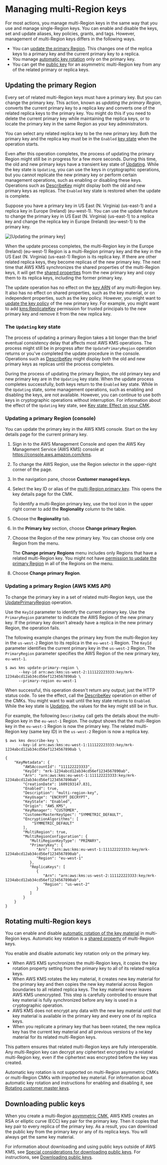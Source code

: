 # Managing multi\-Region keys<a name="multi-region-keys-manage"></a>

For most actions, you manage multi\-Region keys in the same way that you use and manage single\-Region keys\. You can enable and disable the keys, set and update aliases, key policies, grants, and tags\. However, management of multi\-Region keys differs in the following ways\.
+ You can [update the primary Region](#multi-region-update)\. This changes one of the replica keys to a primary key and the current primary key to a replica\.
+ You manage [automatic key rotation](#multi-region-rotate) only on the primary key\.
+ You can get the [public key](#multi-region-public-key) for an asymmetric multi\-Region key from any of the related primary or replica keys\.

## Updating the primary Region<a name="multi-region-update"></a>

Every set of related multi\-Region keys must have a primary key\. But you can change the primary key\. This action, known as *updating the primary Region*, converts the current primary key to a replica key and converts one of the related replica keys to the primary key\. You might do this if you need to delete the current primary key while maintaining the replica keys, or to locate the primary key in the same Region as your key administrators\.

You can select any related replica key to be the new primary key\. Both the primary key and the replica key must be in the `Enabled` [key state](key-state.md) when the operation starts\. 

Even after this operation completes, the process of updating the primary Region might still be in progress for a few more seconds\. During this time, the old and new primary keys have a transient key state of [Updating](#update-primary-keystate)\. While the key state is `Updating`, you can use the keys in cryptographic operations, but you cannot replicate the new primary key or perform certain management operations, such as enabling or disabling these keys\. Operations such as [DescribeKey](https://docs.aws.amazon.com/kms/latest/APIReference/API_DescribeKey.html) might display both the old and new primary keys as replicas\. The `Enabled` key state is restored when the update is complete\. 

Suppose you have a primary key in US East \(N\. Virginia\) \(us\-east\-1\) and a replica key in Europe \(Ireland\) \(eu\-west\-1\)\. You can use the update feature to change the primary key in US East \(N\. Virginia\) \(us\-east\-1\) to a replica key and change the replica key in Europe \(Ireland\) \(eu\-west\-1\) to the primary key\. 

![\[Updating the primary key\]](http://docs.aws.amazon.com/kms/latest/developerguide/images/multi-region-keys-update-sm.png)

When the update process completes, the multi\-Region key in the Europe \(Ireland\) \(eu\-west\-1\) Region is a multi\-Region primary key and the key in the US East \(N\. Virginia\) \(us\-east\-1\) Region is its replica key\. If there are other related replica keys, they become replicas of the new primary key\. The next time that AWS KMS synchronizes the shared properties of the multi\-Region keys, it will get the [shared properties](multi-region-keys-overview.md#mrk-sync-properties) from the new primary key and copy them to its replica keys, including the former primary key\. 

The update operation has no effect on the [key ARN](concepts.md#key-id-key-ARN) of any multi\-Region key\. It also has no effect on shared properties, such as the key material, or on independent properties, such as the key policy\. However, you might want to [update the key policy](key-policy-modifying.md) of the new primary key\. For example, you might want to add [kms:ReplicateKey](https://docs.aws.amazon.com/kms/latest/APIReference/API_ReplicateKey.html) permission for trusted principals to the new primary key and remove it from the new replica key\.

### The `Updating` key state<a name="update-primary-keystate"></a>

The process of updating a primary Region takes a bit longer than the brief eventual consistency delay that affects most AWS KMS operations\. The process might still be in progress after the `UpdatePrimaryRegion` operation returns or you've completed the update procedure in the console\. Operations such as [DescribeKey](https://docs.aws.amazon.com/kms/latest/APIReference/API_DescribeKey.html) might display both the old and new primary keys as replicas until the process completes\.

During the process of updating the primary Region, the old primary key and new primary key are in the `Updating` key state\. When the update process completes successfully, both keys return to the `Enabled` key state\. While in the `Updating` state, some management operations, such as enabling and disabling the keys, are not available\. However, you can continue to use both keys in cryptographic operations without interruption\. For information about the effect of the `Updating` key state, see [Key state: Effect on your CMK](key-state.md)\.

### Updating a primary Region \(console\)<a name="update-primary-console"></a>

You can update the primary key in the AWS KMS console\. Start on the key details page for the current primary key\.

1. Sign in to the AWS Management Console and open the AWS Key Management Service \(AWS KMS\) console at [https://console\.aws\.amazon\.com/kms](https://console.aws.amazon.com/kms)\.

1. To change the AWS Region, use the Region selector in the upper\-right corner of the page\.

1. In the navigation pane, choose **Customer managed keys**\.

1. Select the key ID or alias of the [multi\-Region primary key](multi-region-keys-overview.md#mrk-primary-key)\. This opens the key details page for the CMK\.

   To identify a multi\-Region primary key, use the tool icon in the upper right corner to add the **Regionality** column to the table\.

1. Choose the **Regionality** tab\.

1. In the **Primary key** section, choose **Change primary Region**\.

1. Choose the Region of the new primary key\. You can choose only one Region from the menu\. 

   The **Change primary Regions** menu includes only Regions that have a related multi\-Region key\. You might not have [permission to update the primary Region](multi-region-keys-auth.md#mrk-auth-update) in all of the Regions on the menu\.

1. Choose **Change primary Region**\.

### Updating a primary Region \(AWS KMS API\)<a name="update-primary-api"></a>

To change the primary key in a set of related multi\-Region keys, use the [UpdatePrimaryRegion](https://docs.aws.amazon.com/kms/latest/APIReference/API_UpdatePrimaryRegion.html) operation\.

Use the `KeyId` parameter to identify the current primary key\. Use the `PrimaryRegion` parameter to indicate the AWS Region of the new primary key\. If the primary key doesn't already have a replica in the new primary Region, the operation fails\.

The following example changes the primary key from the multi\-Region key in the `us-west-2` Region to its replica in the `eu-west-1` Region\. The `KeyId` parameter identifies the current primary key in the `us-west-2` Region\. The `PrimaryRegion` parameter specifies the AWS Region of the new primary key, `eu-west-1`\.

```
$ aws kms update-primary-region \
      --key-id arn:aws:kms:us-west-2:111122223333:key/mrk-1234abcd12ab34cd56ef1234567890ab \
      --primary-region eu-west-1
```

When successful, this operation doesn't return any output; just the HTTP status code\. To see the effect, call the [DescribeKey](https://docs.aws.amazon.com/kms/latest/APIReference/API_DescribeKey.html) operation on either of the CMKs\. You might want to wait until the key state returns to `Enabled`\. While the key state is [Updating](#update-primary-keystate), the values for the key might still be in flux\.

For example, the following `DescribeKey` call gets the details about the multi\-Region key in the `eu-west-1` Region\. The output shows that the multi\-Region key in the `eu-west-1` Region is now the primary key\. The related multi\-Region key \(same key ID\) in the `us-west-2` Region is now a replica key\.

```
$ aws kms describe-key \
      --key-id arn:aws:kms:eu-west-1:111122223333:key/mrk-1234abcd12ab34cd56ef1234567890ab \

{
    "KeyMetadata": {
        "AWSAccountId": "111122223333",
        "KeyId": "mrk-1234abcd12ab34cd56ef1234567890ab",
        "Arn": "arn:aws:kms:eu-west-1:111122223333:key/mrk-1234abcd12ab34cd56ef1234567890ab",
        "CreationDate": 1609193147.831,
        "Enabled": true,
        "Description": "multi-region-key",
        "KeyUsage": "ENCRYPT_DECRYPT",
        "KeyState": "Enabled",
        "Origin": "AWS_KMS",
        "KeyManager": "CUSTOMER",
        "CustomerMasterKeySpec": "SYMMETRIC_DEFAULT",
        "EncryptionAlgorithms": [
            "SYMMETRIC_DEFAULT"
        ],
        "MultiRegion": true,
        "MultiRegionConfiguration": { 
           "MultiRegionKeyType": "PRIMARY",
           "PrimaryKey": { 
              "Arn": "arn:aws:kms:eu-west-1:111122223333:key/mrk-1234abcd12ab34cd56ef1234567890ab",
              "Region": "eu-west-1"
           },
           "ReplicaKeys": [ 
              { 
                 "Arn": "arn:aws:kms:us-west-2:111122223333:key/mrk-1234abcd12ab34cd56ef1234567890ab",
                 "Region": "us-west-2"
              }
           ]
        }
    }
}
```

## Rotating multi\-Region keys<a name="multi-region-rotate"></a>

You can enable and disable [automatic rotation of the key material](rotate-keys.md) in multi\-Region keys\. Automatic key rotation is a [shared property](multi-region-keys-overview.md#mrk-sync-properties) of multi\-Region keys\.

You enable and disable automatic key rotation only on the primary key\. 
+ When AWS KMS synchronizes the multi\-Region keys, it copies the key rotation property setting from the primary key to all of its related replica keys\. 
+ When AWS KMS rotates the key material, it creates new key material for the primary key and then copies the new key material across Region boundaries to all related replica keys\. The key material never leaves AWS KMS unencrypted\. This step is carefully controlled to ensure that key material is fully synchronized before any key is used in a cryptographic operation\.
+ AWS KMS does not encrypt any data with the new key material until that key material is available in the primary key and every one of its replica keys\.
+ When you replicate a primary key that has been rotated, the new replica key has the current key material and all previous versions of the key material for its related multi\-Region keys\.

This pattern ensures that related multi\-Region keys are fully interoperable\. Any multi\-Region key can decrypt any ciphertext encrypted by a related multi\-Region key, even if the ciphertext was encrypted before the key was created\.

Automatic key rotation is not supported on multi\-Region asymmetric CMKs or multi\-Region CMKs with imported key material\. For information about automatic key rotation and instructions for enabling and disabling it, see [Rotating customer master keys](rotate-keys.md)\.

## Downloading public keys<a name="multi-region-public-key"></a>

When you create a multi\-Region [asymmetric CMK](symm-asymm-concepts.md#asymmetric-cmks), AWS KMS creates an RSA or elliptic curve \(ECC\) key pair for the primary key\. Then it copies that key pair to every replica of the primary key\. As a result, you can download the public key from the primary key or any of its replica keys\. You will always get the same key material\.

For information about downloading and using public keys outside of AWS KMS, see [Special considerations for downloading public keys](download-public-key.md#download-public-key-considerations)\. For instructions, see [Downloading public keys](download-public-key.md)\.